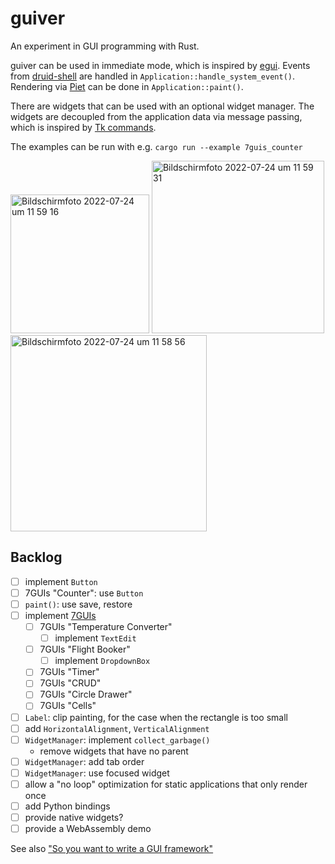 # guiver

An experiment in GUI programming with Rust.

guiver can be used in immediate mode, which is inspired by [egui](https://github.com/emilk/egui). Events from
[druid-shell](https://github.com/linebender/druid/tree/master/druid-shell)
are handled in `Application::handle_system_event()`. Rendering via [Piet](https://github.com/linebender/piet)
can be done in `Application::paint()`.

There are widgets that can be used with an optional widget manager.
The widgets are decoupled from the application data via message passing, which is inspired by
[Tk commands](https://en.wikipedia.org/wiki/Tk_(software)).

The examples can be run with e.g. `cargo run --example 7guis_counter`

<img width="222" alt="Bildschirmfoto 2022-07-24 um 11 59 16" src="https://user-images.githubusercontent.com/391975/180641967-f69c5227-bba7-453d-92ef-cd94552d3529.png">

<img width="276" alt="Bildschirmfoto 2022-07-24 um 11 59 31" src="https://user-images.githubusercontent.com/391975/180641972-a69f2a21-681d-4bfd-b972-e26e8d1932e0.png">

<img width="314" alt="Bildschirmfoto 2022-07-24 um 11 58 56" src="https://user-images.githubusercontent.com/391975/180641976-111d6751-acc1-4910-9b01-2f421053a463.png">

## Backlog

* [ ] implement `Button`
* [ ] 7GUIs "Counter": use `Button`
* [ ] `paint()`: use save, restore
* [ ] implement [7GUIs](https://eugenkiss.github.io/7guis/tasks)
  * [ ] 7GUIs "Temperature Converter"
    * [ ] implement `TextEdit`
  * [ ] 7GUIs "Flight Booker"
    * [ ] implement `DropdownBox`
  * [ ] 7GUIs "Timer"
  * [ ] 7GUIs "CRUD"
  * [ ] 7GUIs "Circle Drawer"
  * [ ] 7GUIs "Cells"
* [ ] `Label`: clip painting, for the case when the rectangle is too small
* [ ] add `HorizontalAlignment`, `VerticalAlignment`
* [ ] `WidgetManager`: implement `collect_garbage()`
  * remove widgets that have no parent
* [ ] `WidgetManager`: add tab order
* [ ] `WidgetManager`: use focused widget
* [ ] allow a "no loop" optimization for static applications that only render once
* [ ] add Python bindings
* [ ] provide native widgets? 
* [ ] provide a WebAssembly demo

See also ["So you want to write a GUI framework"](https://www.cmyr.net/blog/gui-framework-ingredients.html)
